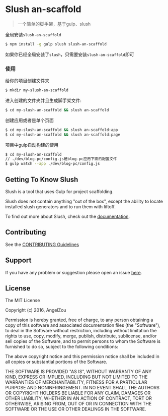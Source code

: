 # Slush an-scaffold

> 一个简单的脚手架，基于gulp、slush

全局安装`slush-an-scaffold`

```bash
$ npm install -g gulp slush slush-an-scaffold
```

如果你已经全局安装了`slush`，只需要安装`slush-an-scaffold`即可

### 使用

给你的项目创建文件夹

```bash
$ mkdir my-slush-an-scaffold
```

进入创建的文件夹并且生成脚手架文件:

```bash
$ cd my-slush-an-scaffold && slush an-scaffold
```

创建应用或者是单个页面
```bash
$ cd my-slush-an-scaffold && slush an-scaffold:app
$ cd my-slush-an-scaffold && slush an-scaffold:page
```

项目中gulp自动构建的使用
```bash
$ cd my-slush-an-scaffold
// ./dev/blog-pc/config.js是blog-pc应用下面的配置文件
$ gulp watch --app ./dev/blog-pc/config.js
```



## Getting To Know Slush

Slush is a tool that uses Gulp for project scaffolding.

Slush does not contain anything "out of the box", except the ability to locate installed slush generators and to run them with liftoff.

To find out more about Slush, check out the [documentation](https://github.com/slushjs/slush).

## Contributing

See the [CONTRIBUTING Guidelines](https://github.com/angelzou/slush-an-html5/blob/master/CONTRIBUTING.md)

## Support
If you have any problem or suggestion please open an issue [here](https://github.com/angelzou/slush-an-html5/issues).

## License

The MIT License

Copyright (c) 2016, AngelZou

Permission is hereby granted, free of charge, to any person
obtaining a copy of this software and associated documentation
files (the "Software"), to deal in the Software without
restriction, including without limitation the rights to use,
copy, modify, merge, publish, distribute, sublicense, and/or sell
copies of the Software, and to permit persons to whom the
Software is furnished to do so, subject to the following
conditions:

The above copyright notice and this permission notice shall be
included in all copies or substantial portions of the Software.

THE SOFTWARE IS PROVIDED "AS IS", WITHOUT WARRANTY OF ANY KIND,
EXPRESS OR IMPLIED, INCLUDING BUT NOT LIMITED TO THE WARRANTIES
OF MERCHANTABILITY, FITNESS FOR A PARTICULAR PURPOSE AND
NONINFRINGEMENT. IN NO EVENT SHALL THE AUTHORS OR COPYRIGHT
HOLDERS BE LIABLE FOR ANY CLAIM, DAMAGES OR OTHER LIABILITY,
WHETHER IN AN ACTION OF CONTRACT, TORT OR OTHERWISE, ARISING
FROM, OUT OF OR IN CONNECTION WITH THE SOFTWARE OR THE USE OR
OTHER DEALINGS IN THE SOFTWARE.


